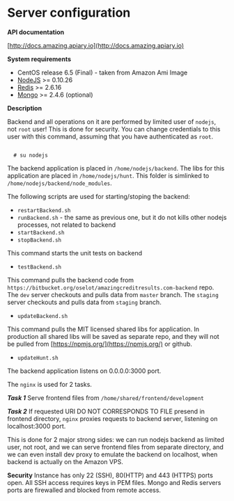Server configuration
===================================

**API documentation**

[http://docs.amazing.apiary.io](http://docs.amazing.apiary.io)


**System requirements**

-  CentOS release 6.5 (Final) - taken from Amazon Ami Image
-  [NodeJS](http://nodejs.org/download/) >= 0.10.26
-  [Redis](http://redis.io/download) >= 2.6.16
-  [Mongo](http://www.mongodb.org/downloads) >= 2.4.6 (optional)


**Description**

Backend and all operations on it are performed by limited user of `nodejs`, not `root` user!
This is done for security. You can change credentials to this user with this command,
assuming that you have authenticated as `root`.

```shell

  # su nodejs

```


The backend application is placed in `/home/nodejs/backend`.
The libs for this application are placed in `/home/nodejs/hunt`. This folder is simlinked to
`/home/nodejs/backend/node_modules`.

The following scripts are used for starting/stoping the backend:

-  `restartBackend.sh`
-  `runBackend.sh` - the same as previous one, but it do not kills other nodejs processes, not related to backend
-  `startBackend.sh`
-  `stopBackend.sh`


This command starts the unit tests on backend

-  `testBackend.sh`


This command pulls the backend code from `https://bitbucket.org/oselot/amazingcreditresults.com-backend` repo.
The `dev` server checkouts and pulls data from `master` branch.
The `staging` server checkouts and pulls data from `staging` branch.

-  `updateBackend.sh`


This command pulls the MIT licensed shared libs for application. In production all shared libs will be saved as separate repo,
and they will not be pulled from [https://npmjs.org/](https://npmjs.org/) or github.

- `updateHunt.sh`


The backend application listens on 0.0.0.0:3000 port.

The `nginx` is used for 2 tasks.

***Task 1***
Serve frontend files from `/home/shared/frontend/development`

***Task 2***
If requested URI DO NOT CORRESPONDS TO FILE presend in frontend directory, `nginx` proxies
requests to backend server, listening on localhost:3000 port.

This is done for 2 major strong sides: we can run nodejs backend as limited user, not root, and we can serve
frontend files from separate directory, and we can even install dev proxy to emulate the backend on localhost, when backend
is actually on the Amazon VPS.



**Security**
Instance has only 22 (SSH), 80(HTTP) and 443 (HTTPS) ports open.
All SSH access requires keys in PEM files.
Mongo and Redis servers ports are firewalled and blocked from remote access.






